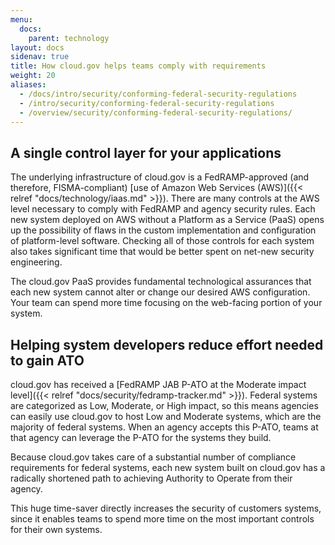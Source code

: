 ```yaml
---
menu:
  docs:
    parent: technology
layout: docs
sidenav: true
title: How cloud.gov helps teams comply with requirements
weight: 20
aliases:
  - /docs/intro/security/conforming-federal-security-regulations
  - /intro/security/conforming-federal-security-regulations
  - /overview/security/conforming-federal-security-regulations/
---
```


## A single control layer for your applications

The underlying infrastructure of cloud.gov is a FedRAMP-approved (and therefore, FISMA-compliant) [use of Amazon Web Services (AWS)]({{< relref "docs/technology/iaas.md" >}}). There are many controls at the AWS level necessary to comply with FedRAMP and agency security rules. Each new system deployed on AWS without a Platform as a Service (PaaS) opens up the possibility of flaws in the custom implementation and configuration of platform-level software. Checking all of those controls for each system also takes significant time that would be better spent on net-new security engineering.

The cloud.gov PaaS provides fundamental technological assurances that each new system cannot alter or change our desired AWS configuration. Your team can spend more time focusing on the web-facing portion of your system.

## Helping system developers reduce effort needed to gain ATO

cloud.gov has received a [FedRAMP JAB P-ATO at the Moderate impact level]({{< relref "docs/security/fedramp-tracker.md" >}}). Federal systems are categorized as Low, Moderate, or High impact, so this means agencies can easily use cloud.gov to host Low and Moderate systems, which are the majority of federal systems. When an agency accepts this P-ATO, teams at that agency can leverage the P-ATO for the systems they build.

Because cloud.gov takes care of a substantial number of compliance requirements for federal systems, each new system built on cloud.gov has a radically shortened path to achieving Authority to Operate from their agency.

This huge time-saver directly increases the security of customers systems, since it enables teams to spend more time on the most important controls for their own systems.
